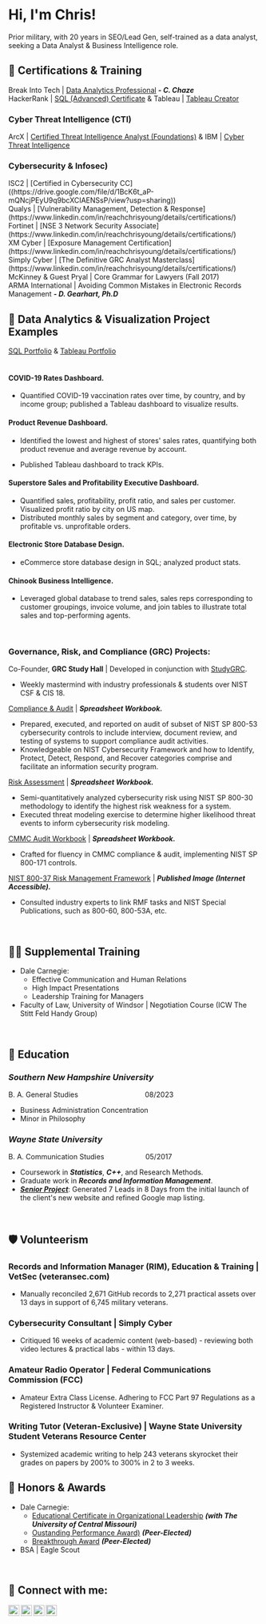 <h1>Hi, I'm Chris! <a href="https://www.linkedin.com/in/reachchrisyoung/"> </a> </h1>
Prior military, with 20 years in SEO/Lead Gen, self-trained as a data analyst, seeking a Data Analyst & Business Intelligence role.

<h2>📜 Certifications & Training</h2>

Break Into Tech | [Data Analytics Professional](https://www.linkedin.com/in/reachchrisyoung/details/certifications/) <b><i>- C. Chaze</b></i> <br />
HackerRank | [SQL (Advanced) Certificate](https://www.linkedin.com/in/reachchrisyoung/details/certifications/) & Tableau | [Tableau Creator](https://www.linkedin.com/in/reachchrisyoung/details/certifications/) <br />

<h3>Cyber Threat Intelligence (CTI)</h3>

ArcX | [Certified Threat Intelligence Analyst (Foundations)](https://www.linkedin.com/in/reachchrisyoung/details/certifications/) & IBM | [Cyber Threat Intelligence](https://www.linkedin.com/in/reachchrisyoung/details/courses/) <br />

<h3>Cybersecurity & Infosec)</h3>
ISC2 | [Certified in Cybersecurity CC]((https://drive.google.com/file/d/1BcK6t_aP-mQNcjPEyU9q9bcXCIAENSsP/view?usp=sharing)) <br />
Qualys | [Vulnerability Management, Detection & Response](https://www.linkedin.com/in/reachchrisyoung/details/certifications/) <br />
Fortinet | [NSE 3 Network Security Associate](https://www.linkedin.com/in/reachchrisyoung/details/certifications/) <br />
XM Cyber | [Exposure Management Certification](https://www.linkedin.com/in/reachchrisyoung/details/certifications/) <br />
Simply Cyber | [The Definitive GRC Analyst Masterclass](https://www.linkedin.com/in/reachchrisyoung/details/certifications/) <br />
McKinney & Guest Pryal | Core Grammar for Lawyers (Fall 2017) <br />
ARMA International | Avoiding Common Mistakes in Electronic Records Management <b><i>- D. Gearhart, Ph.D</b></i> <br />


<h2> 🤳 Data Analytics & Visualization Project Examples</h2>

[SQL Portfolio](https://github.com/reachchrisyoung/SQL) & [Tableau Portfolio](https://public.tableau.com/app/profile/reachchrisyoung/vizzes)
<br />
<br />

<h4> COVID-19 Rates Dashboard. </h4>

- Quantified COVID-19 vaccination rates over time, by country, and by income group; published a Tableau dashboard to visualize results.

<h4> Product Revenue Dashboard. </h4>

- Identified the lowest and highest of stores' sales rates, quantifying both product revenue and average revenue by account.

- Published Tableau dashboard to track KPIs.

<h4> Superstore Sales and Profitability Executive Dashboard. </h4>

- Quantified sales, profitability, profit ratio, and sales per customer. Visualized profit ratio by city on US map.
- Distributed monthly sales by segment and category, over time, by profitable vs. unprofitable orders.

<h4> Electronic Store Database Design. </h4>

- eCommerce store database design in SQL; analyzed product stats.

<h4> Chinook Business Intelligence. </h4>

- Leveraged global database to trend sales, sales reps corresponding to customer groupings, invoice volume, and join tables to illustrate total sales and top-performing agents.
<br />

<h3> Governance, Risk, and Compliance (GRC) Projects: </h3>

Co-Founder,&nbsp;<b>GRC Study Hall</b>&nbsp;|&nbsp;Developed in conjunction with [StudyGRC](https://studygrc.com/).

- Weekly mastermind with industry professionals & students over NIST CSF & CIS 18.

[Compliance & Audit](https://github.com/reachchrisyoung/GRC-Compliance-Audit) | <b><i>Spreadsheet Workbook.</b></i>

- Prepared, executed, and reported on audit of subset of NIST SP 800-53 cybersecurity controls to include interview, document review, and testing of systems to support compliance audit activities.
- Knowledgeable on NIST Cybersecurity Framework and how to Identify, Protect, Detect, Respond, and Recover categories comprise and facilitate an information security program.

[Risk Assessment](https://github.com/reachchrisyoung/GRC-Risk-Assessment) | <b><i>Spreadsheet Workbook.</b></i>

- Semi-quantitatively analyzed cybersecurity risk using NIST SP 800-30 methodology to identify the highest risk weakness for a system.
- Executed threat modeling exercise to determine higher likelihood threat events to inform cybersecurity risk modeling.

[CMMC Audit Workbook](https://docs.google.com/spreadsheets/d/1M4I6wVzmSpT6VNz3kyFizZvk2V-37UW3/edit?usp=sharing&ouid=110880928801368473815&rtpof=true&sd=true) | <b><i>Spreadsheet Workbook.</b></i>

- Crafted for fluency in CMMC compliance & audit, implementing NIST SP 800-171 controls.

[NIST 800-37 Risk Management Framework](https://www.canva.com/design/DAF2boPx2qA/JBfL3WhdE3fm1exsO16lIA/edit?utm_content=DAF2boPx2qA&utm_campaign=designshare&utm_medium=link2&utm_source=sharebutton) | <b><i>Published Image (Internet Accessible).</b></i>

- Consulted industry experts to link RMF tasks and NIST Special Publications, such as 800-60, 800-53A, etc.

<br />


<h2>👨‍💻 Supplemental Training</h2>

- Dale Carnegie:
  + Effective Communication and Human Relations
  + High Impact Presentations
  + Leadership Training for Managers
- Faculty of Law, University of Windsor | Negotiation Course (ICW The Stitt Feld Handy Group) 
<br />

<h2>📜 Education</h2>

<b><i><h3>Southern New Hampshire University</h3></b></i>
B. A. General Studies&nbsp;&nbsp;&nbsp;&nbsp;&nbsp;&nbsp;&nbsp;&nbsp;&nbsp;&nbsp;&nbsp;&nbsp;&nbsp;&nbsp;&nbsp;&nbsp;&nbsp;&nbsp;&nbsp;&nbsp;&nbsp;&nbsp;&nbsp;&nbsp;&nbsp;&nbsp;&nbsp;&nbsp;&nbsp;&nbsp;&nbsp;&nbsp;&nbsp;&nbsp;08/2023
 
- Business Administration Concentration
- Minor in Philosophy

<b><i><h3><h3>Wayne State University</h3></b></i>
B. A. Communication Studies&nbsp;&nbsp;&nbsp;&nbsp;&nbsp;&nbsp;&nbsp;&nbsp;&nbsp;&nbsp;&nbsp;&nbsp;&nbsp;&nbsp;&nbsp;&nbsp;&nbsp;&nbsp;&nbsp;&nbsp;&nbsp;05/2017
- Coursework in <b><i>Statistics</b></i>, <b><i>C++</b></i>, and Research Methods.
- Graduate work in <b><i>Records and Information Management</b></i>.
- <b><i>[Senior Project](https://bit.ly/npcsseo)</b></i>: Generated 7 Leads in 8 Days from the initial launch of the client's new website and refined Google map listing.
<br />

<h2>🛡️ Volunteerism</h2>

<h3>Records and Information Manager (RIM), Education & Training | VetSec (veteransec.com)</h3>

- Manually reconciled 2,671 GitHub records to 2,271 practical assets over 13 days in support of 6,745 military veterans.

<h3>Cybersecurity Consultant | Simply Cyber</h3>

- Critiqued 16 weeks of academic content (web-based) - reviewing both video lectures & practical labs - within 13 days.

<h3>Amateur Radio Operator | Federal Communications Commission (FCC)</h3>

- Amateur Extra Class License.  Adhering to FCC Part 97 Regulations as a Registered Instructor & Volunteer Examiner.

<h3>Writing Tutor (Veteran-Exclusive) | Wayne State University Student Veterans Resource Center</h3>

- Systemized academic writing to help 243 veterans skyrocket their grades on papers by 200% to 300% in 2 to 3 weeks.

<h2>📜 Honors & Awards</h2>

- Dale Carnegie:
  + [Educational Certificate in Organizational Leadership](https://www.linkedin.com/in/reachchrisyoung/details/honors/) <b><i>(with The University of Central Missouri)</b></i>
  + [Oustanding Performance Award)](https://www.linkedin.com/in/reachchrisyoung/details/honors/) <b><i>(Peer-Elected)</b></i>
  + [Breakthrough Award](https://www.linkedin.com/in/reachchrisyoung/details/honors/) <b><i>(Peer-Elected)</b></i>
- BSA | Eagle Scout
<br />

<h2> 🤳 Connect with me:</h2>

[<img align="left" alt="yourname | YouTube" width="22px" src="https://cdn.jsdelivr.net/npm/simple-icons@v3/icons/youtube.svg" />][youtube]
[<img align="left" alt="yourname | Twitter" width="22px" src="https://cdn.jsdelivr.net/npm/simple-icons@v3/icons/twitter.svg" />][twitter]
[<img align="left" alt="yourname | LinkedIn" width="22px" src="https://cdn.jsdelivr.net/npm/simple-icons@v3/icons/linkedin.svg" />][linkedin]
[<img align="left" alt="yourname | Instagram" width="22px" src="https://cdn.jsdelivr.net/npm/simple-icons@v3/icons/instagram.svg" />][instagram]

[twitter]: https://twitter.com/
[youtube]: https://www.youtube.com/reachchrisyoung
[instagram]: https://www.instagram.com/
[linkedin]: https://linkedin.com/in/
